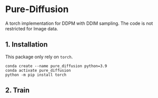 # Pure-Diffusion
A torch implementation for DDPM with DDIM sampling. The code is not restricted for Image data.

## 1. Installation
This package only rely on `torch`.
```
conda create --name pure_diffusion python=3.9
conda activate pure_diffusion
python -m pip install torch
```

## 2. Train

